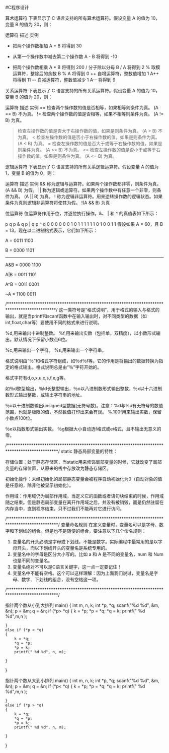 #C程序设计

算术运算符
下表显示了 C 语言支持的所有算术运算符。假设变量 A 的值为 10，变量 B 的值为 20，则：

运算符	描述	实例
+	把两个操作数相加	                A + B 将得到 30
-	从第一个操作数中减去第二个操作数	A - B 将得到 -10
*	把两个操作数相乘	                A * B 将得到 200
/	分子除以分母	                    B / A 将得到 2
%	取模运算符，整除后的余数	        B % A 将得到 0
++	自增运算符，整数值增加 1	        A++ 将得到 11
--	自减运算符，整数值减少 1	        A-- 将得到 9

关系运算符
下表显示了 C 语言支持的所有关系运算符。假设变量 A 的值为 10，变量 B 的值为 20，则：

运算符	描述	实例
==	检查两个操作数的值是否相等，如果相等则条件为真。	            (A == B) 不为真。
!=	检查两个操作数的值是否相等，如果不相等则条件为真。	            (A != B) 为真。
>	检查左操作数的值是否大于右操作数的值，如果是则条件为真。	    (A > B) 不为真。
<	检查左操作数的值是否小于右操作数的值，如果是则条件为真。	    (A < B) 为真。
>=	检查左操作数的值是否大于或等于右操作数的值，如果是则条件为真。	(A >= B) 不为真。
<=	检查左操作数的值是否小于或等于右操作数的值，如果是则条件为真。	(A <= B) 为真。

逻辑运算符
下表显示了 C 语言支持的所有关系逻辑运算符。假设变量 A 的值为 1，变量 B 的值为 0，则：

运算符	描述	实例
&&	称为逻辑与运算符。如果两个操作数都非零，则条件为真。	                           (A && B) 为假。
||	称为逻辑或运算符。如果两个操作数中有任意一个非零，则条件为真。	                   (A || B) 为真。
!	称为逻辑非运算符。用来逆转操作数的逻辑状态。如果条件为真则逻辑非运算符将使其为假。 !(A && B) 为真

位运算符
位运算符作用于位，并逐位执行操作。&、 | 和 ^ 的真值表如下所示：

p	q	p & q	p | q	p ^ q
0	0	  0	      0	      0
0	1	  0	      1       1
1	1	  1	      1	      0
1	0	  0	      1	      1
假设如果 A = 60，且 B = 13，现在以二进制格式表示，它们如下所示：

A = 0011 1100

B = 0000 1101

-----------------

A&B = 0000 1100

A|B = 0011 1101

A^B = 0011 0001

~A  = 1100 0011

/**********************************************************************************************/
这一类符号是“格式说明”，用于格式的输入与格式的输出，就是当printf和scanf函数中在输入输出时，对不同类型的数据（如int,float,char等）要使用不同的格式来进行说明。

%d,用来输出十进制整数。
%f,用来输出实数（包括单，双精度），以小数形式输出，默认情况下保留小数点6位。

%c,用来输出一个字符。
%s,用来输出一个字符串。

格式说明由“％”和格式字符组成，如％d％f等。它的作用是将输出的数据转换为指定的格式输出。格式说明总是由“％”字符开始的。 

格式字符有d,o,x,u,c,s,f,e,g等。 

如％d整型输出，％ld长整型输出，％o以八进制数形式输出整数，％x以十六进制数形式输出整数，或输出字符串的地址。

％u以十进制数输出unsigned型数据(无符号数)。注意：%d与%u有无符号的数值范围，也就是极限的值，不然数值打印出来会有误。
%.100f用来输出实数，保留小数点100位。

％e以指数形式输出实数。
％g根据大小自动选f格式或e格式，且不输出无意义的零。

/***********************************************************************************************/
static 静态局部变量的特性：

存储位置：处于静态存储区，当static用来修饰局部变量的时候，它就改变了局部变量的存储位置，从原来的栈中存放改为静态存储区。

初始化操作：未经初始化的局部静态变量会被程序自动初始化为0（自动对象的值是任意的，除非他被显示初始化）。

作用域：作用域仍为局部作用域，当定义它的函数或者语句块结束的时候，作用域随之结束。但是静态局部变量在离开作用域之后，并没有被销毁，而是仍然驻留在内存当中，直到程序结束，只不过我们不能再对它进行访问。

/***********************************************************************************************/
变量命名规则
在定义变量时，变量名可以是字母、数字和下划线的组合。但是也不是随便的组合，要注意以下几个命名规则：

1) 变量名的开头必须是字母或下划线，不能是数字。实际编程中最常用的是以字母开头，而以下划线开头的变量名是系统专用的。
2) 变量名中的字母是区分大小写的。比如 a 和 A 是不同的变量名，num 和 Num 也是不同的变量名。
3) 变量名绝对不可以是C语言关键字，这一点一定要记住！
4) 变量名中不能有空格。这个可以这样理解：因为上面我们说过，变量名是字母、数字、下划线的组合，没有空格这一项。

/***********************************************************************************************/

指针两个数从小到大排列
main()
{
	int m, n, k;
	int *p, *q;
	scanf("%d %d", &m, &n);
	p = &m;
	q = &n;
	if (*p> *q)
	{
		k = *p;
		*p = *q;
		*q = k;
		printf(" %d %d",m,n );
       
	}
	else if (*p < *q)
	{
		k = *q;
		*q = *p;
		*p = k;
		printf(" %d %d", n, m);

	}
}

指针两个数从大到小排列
main()
{
	int m, n, k;
	int *p, *q;
	scanf("%d %d", &m, &n);
	p = &m;
	q = &n;
	if (*p< *q)
	{
		k = *p;
		*p = *q;
		*q = k;
		printf(" %d %d",m,n );
       
	}
	else if (*p > *q)
	{
		k = *q;
		*q = *p;
		*p = k;
		printf(" %d %d", n, m);

	}
}















